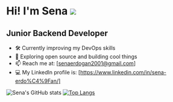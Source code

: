 # Hi! I'm Sena ![](https://user-images.githubusercontent.com/18350557/176309783-0785949b-9127-417c-8b55-ab5a4333674e.gif)

<!-- ![Pj4t](https://user-images.githubusercontent.com/66382514/202264348-6547067a-842a-4ae1-99d0-13ab0f1d01cd.gif) -->


Junior Backend Developer
------------------------------------

* 🛠️ Currently improving my DevOps skills  
* 🌱 Exploring open source and building cool things  
* 📫 Reach me at: [senaerdogan2001@gmail.com]
* 💻 My LinkedIn profile is: [https://www.linkedin.com/in/sena-erdo%C4%9Fan/]

![Sena's GitHub stats](https://github-readme-stats.vercel.app/api?username=sena-erdogan&show_icons=true)
[![Top Langs](https://github-readme-stats.vercel.app/api/top-langs/?username=sena-erdogan&layout=compact)](https://github.com/anuraghazra/github-readme-stats)
